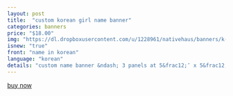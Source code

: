 ```yaml
---
layout: post
title:  "custom korean girl name banner"
categories: banners
price: "$18.00"
img: "https://dl.dropboxusercontent.com/u/1228961/nativehaus/banners/k-name-banner-girl.jpg"
isnew: "true"
front: "name in korean"
language: "korean"
details: "custom name banner &ndash; 3 panels at 5&frac12;″ x 5&frac12;″ in a single shade of color* with white string. can be oriented horizontally or vertically.<br><br>*shades of color chosen by native haus"
---
```


<a href="https://gum.co/zoSs" class="button button--green">buy now</a> <script type="text/javascript" src="https://gumroad.com/js/gumroad.js"></script>
